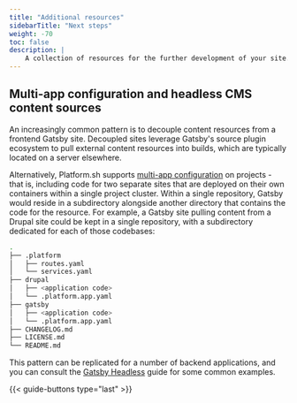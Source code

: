 ```yaml
---
title: "Additional resources"
sidebarTitle: "Next steps"
weight: -70
toc: false
description: |
    A collection of resources for the further development of your site.
---
```


## Multi-app configuration and headless CMS content sources

An increasingly common pattern is to decouple content resources from a frontend Gatsby site. Decoupled sites leverage Gatsby's source plugin ecosystem to pull external content resources into builds, which are typically located on a server elsewhere. 

Alternatively, Platform.sh supports [multi-app configuration](/configuration/app/multi-app.md) on projects - that is, including code for two separate sites that are deployed on their own containers within a single project cluster. Within a single repository, Gatsby would reside in a subdirectory alongside another directory that contains the code for the resource. For example, a Gatsby site pulling content from a Drupal site could be kept in a single repository, with a subdirectory dedicated for each of those codebases:

```bash
.
├── .platform
│   ├── routes.yaml
│   └── services.yaml
├── drupal
│   ├── <application code>
│   └── .platform.app.yaml
├── gatsby
│   ├── <application code>
│   └── .platform.app.yaml
├── CHANGELOG.md
├── LICENSE.md
└── README.md
```

This pattern can be replicated for a number of backend applications, and you can consult the [Gatsby Headless](/guides/gatsby/headless/_index.md) guide for some common examples.

{{< guide-buttons type="last" >}}
